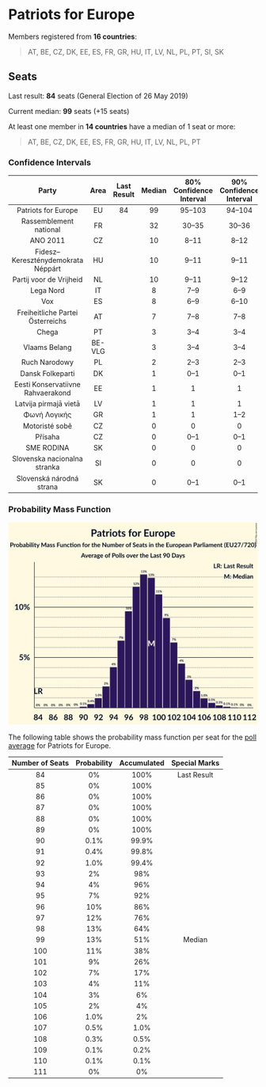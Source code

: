 # Patriots for Europe

Members registered from **16 countries**:

> AT, BE, CZ, DK, EE, ES, FR, GR, HU, IT, LV, NL, PL, PT, SI, SK

## Seats

Last result: **84** seats (General Election of 26 May 2019)

Current median: **99** seats (+15 seats)

At least one member in **14 countries** have a median of 1 seat or more:

> AT, BE, CZ, DK, EE, ES, FR, GR, HU, IT, LV, NL, PL, PT

### Confidence Intervals

| Party | Area | Last Result | Median | 80% Confidence Interval | 90% Confidence Interval | 95% Confidence Interval | 99% Confidence Interval |
|:-----:|:----:|:-----------:|:------:|:-----------------------:|:-----------------------:|:-----------------------:|:-----------------------:|
| Patriots for Europe | EU | 84 | 99 | 95–103 | 94–104 | 93–105 | 91–108 |
| Rassemblement national | FR | | 32 | 30–35 | 30–36 | 30–37 | 29–40 |
| ANO 2011 | CZ | | 10 | 8–11 | 8–12 | 8–12 | 7–12 |
| Fidesz–Kereszténydemokrata Néppárt | HU | | 10 | 9–11 | 9–11 | 9–12 | 8–12 |
| Partij voor de Vrijheid | NL | | 10 | 9–11 | 9–12 | 9–12 | 9–12 |
| Lega Nord | IT | | 8 | 7–9 | 6–9 | 6–9 | 6–10 |
| Vox | ES | | 8 | 6–9 | 6–10 | 6–10 | 6–10 |
| Freiheitliche Partei Österreichs | AT | | 7 | 7–8 | 7–8 | 6–8 | 6–8 |
| Chega | PT | | 3 | 3–4 | 3–4 | 3–4 | 2–4 |
| Vlaams Belang | BE-VLG | | 3 | 3–4 | 3–4 | 3–4 | 3–4 |
| Ruch Narodowy | PL | | 2 | 2–3 | 2–3 | 1–4 | 1–4 |
| Dansk Folkeparti | DK | | 1 | 0–1 | 0–1 | 0–1 | 0–1 |
| Eesti Konservatiivne Rahvaerakond | EE | | 1 | 1 | 1 | 0–1 | 0–1 |
| Latvija pirmajā vietā | LV | | 1 | 1 | 1 | 1 | 1 |
| Φωνή Λογικής | GR | | 1 | 1 | 1–2 | 1–2 | 0–2 |
| Motoristé sobě | CZ | | 0 | 0 | 0 | 0 | 0 |
| Přísaha | CZ | | 0 | 0–1 | 0–1 | 0–1 | 0–2 |
| SME RODINA | SK | | 0 | 0 | 0 | 0 | 0–1 |
| Slovenska nacionalna stranka | SI | | 0 | 0 | 0 | 0 | 0 |
| Slovenská národná strana | SK | | 0 | 0–1 | 0–1 | 0–1 | 0–1 |

### Probability Mass Function

![Graph with seats probability mass function not yet produced](average-2024-11-30-seats-pmf-patriotsforeurope.png "Seats Probability Mass Function")

The following table shows the probability mass function per seat for the [poll average](average-2024-11-30.html) for Patriots for Europe.

| Number of Seats | Probability | Accumulated | Special Marks |
|:---------------:|:-----------:|:-----------:|:-------------:|
| 84 | 0% | 100% | Last Result |
| 85 | 0% | 100% |  |
| 86 | 0% | 100% |  |
| 87 | 0% | 100% |  |
| 88 | 0% | 100% |  |
| 89 | 0% | 100% |  |
| 90 | 0.1% | 99.9% |  |
| 91 | 0.4% | 99.8% |  |
| 92 | 1.0% | 99.4% |  |
| 93 | 2% | 98% |  |
| 94 | 4% | 96% |  |
| 95 | 7% | 92% |  |
| 96 | 10% | 86% |  |
| 97 | 12% | 76% |  |
| 98 | 13% | 64% |  |
| 99 | 13% | 51% | Median |
| 100 | 11% | 38% |  |
| 101 | 9% | 26% |  |
| 102 | 7% | 17% |  |
| 103 | 4% | 11% |  |
| 104 | 3% | 6% |  |
| 105 | 2% | 4% |  |
| 106 | 1.0% | 2% |  |
| 107 | 0.5% | 1.0% |  |
| 108 | 0.3% | 0.5% |  |
| 109 | 0.1% | 0.2% |  |
| 110 | 0.1% | 0.1% |  |
| 111 | 0% | 0% |  |


